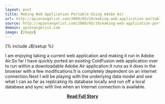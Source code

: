 ```yaml
---
layout: post
title: Making Web Application Portable Using Adobe Air
url: http://apievangelist.com/2009/05/19/making-web-application-portable-using-adobe-air/
source: http://apievangelist.com/2009/05/19/making-web-application-portable-using-adobe-air/
domain: apievangelist.com
image: [Image]
---
```

{% include JB/setup %}<p>I am enjoying taking a current web application and making it run in Adobe Air.So far I have quickly ported an existing ColdFusion web application over to run within a downloadable Adobe Air application.It runs as it does in the browser with a few modifications.It is completely dependent on an internet connection.Next I will be playing with the underlying data model and see what I can as far as replicating its database locally and run off a local database and sync with live when an Internet connection is available.</p>
<center><p><a href="http://apievangelist.com/2009/05/19/making-web-application-portable-using-adobe-air/" style='padding:25px; font-sze:18px; font-weight: bold;'>Read Full Story</a></p></center>
